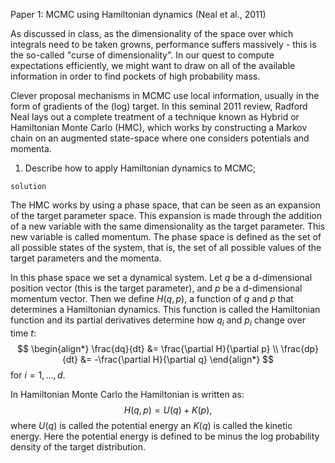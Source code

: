 Paper 1: MCMC using Hamiltonian dynamics (Neal et al., 2011)

As discussed in class, as the dimensionality of the space over which integrals need to be taken growns, performance suffers massively - this is the so-called "curse of dimensionality". In our quest to compute expectations efficiently, we might want to draw on all of the available information in order to find pockets of high probability mass.

Clever proposal mechanisms in MCMC use local information, usually in the form of gradients of the (log) target. In this seminal 2011 review, Radford Neal lays out a complete treatment of a technique known as Hybrid or Hamiltonian Monte Carlo (HMC), which works by constructing a Markov chain on an augmented state-space where one considers potentials and momenta.

1. Describe how to apply Hamiltonian dynamics to MCMC;

`solution`

The HMC works by using a phase space, that can be seen as an expansion of the target parameter space. This expansion is made through the addition of a new variable with the same dimensionality as the target parameter. This new variable is called momentum. The phase space is defined as the set of all possible states of the system, that is, the set of all possible values of the target parameters and the momenta. 

In this phase space we set a dynamical system. Let $q$ be a d-dimensional position vector (this is the target parameter), and $p$ be a d-dimensional momentum vector. Then we define $H (q,p)$, a function of $q$ and $p$ that determines a Hamiltonian dynamics. This function is called the Hamiltonian function and its partial derivatives determine how $q_{i}$ and $p_{i}$ change over time $t$:
$$
\begin{align*}
\frac{dq}{dt} &= \frac{\partial H}{\partial p} \\
\frac{dp}{dt} &= -\frac{\partial H}{\partial q}
\end{align*}
$$
for $i = 1, \dots, d$.

In Hamiltonian Monte Carlo the Hamiltonian is written as:
$$
\begin{equation*}
	H(q,p) = U(q) + K(p),
\end{equation*}
$$
where $U (q)$ is called the potential energy an $K (q)$ is called the kinetic energy. Here the potential energy is defined to be minus the log probability density of the target distribution.

